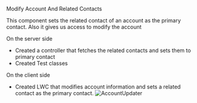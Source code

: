 Modify Account And Related Contacts

This component sets the related contact of an account as the primary contact.
Also it gives us access to modify the account

On the server side
* Created a controller that fetches the related contacts and sets them to primary contact
* Created Test classes

On the client side
* Created LWC that modifies account information and sets a related contact as the primary contact.
  ![AccountUpdater](https://github.com/user-attachments/assets/b2031a62-a27a-4b8c-ad5a-98c033b35d3a)
